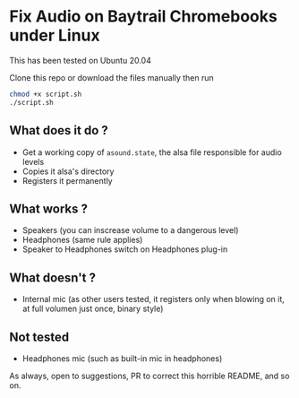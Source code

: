 # Fix Audio on Baytrail Chromebooks under Linux

This has been tested on Ubuntu 20.04

Clone this repo or download the files manually then run 

```bash
chmod +x script.sh
./script.sh
```
## What does it do ?

- Get a working copy of `asound.state`, the alsa file responsible for audio levels
- Copies it alsa's directory
- Registers it permanently

## What works ?

 - Speakers (you can inscrease volume to a dangerous level)
 - Headphones (same rule applies) 
 - Speaker to Headphones switch on Headphones plug-in

## What doesn't ?

 - Internal mic (as other users tested, it registers only when blowing on it, at full volumen just once, binary style)

## Not tested

 - Headphones mic (such as built-in mic in headphones)

As always, open to suggestions, PR to correct this horrible README, and so on.
